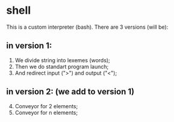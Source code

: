 # shell

This is a custom interpreter (bash). 
There are 3 versions (will be): 
  ## in version 1: 
  1. We divide string into lexemes (words);
  2. Then we do standart program launch;
  3. And redirect input (">") and output ("<");
  
  ## in version 2: (we add to version 1)
  4. Conveyor for 2 elements;
  5. Conveyor for n elements;
